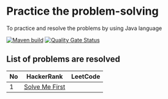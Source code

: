 # Practice the problem-solving
To practice and resolve the problems by using Java language

[![Maven build](https://github.com/nhannguyenh/problem-solving/actions/workflows/buildMaven.yml/badge.svg?branch=main)](https://github.com/nhannguyenh/problem-solving/actions/workflows/buildMaven.yml)
[![Quality Gate Status](https://sonarcloud.io/api/project_badges/measure?project=nhannguyenh_problem-solving&metric=alert_status)](https://sonarcloud.io/summary/new_code?id=nhannguyenh_problem-solving)

## List of problems are resolved

| No | HackerRank                                                                                       | LeetCode |
|---|--------------------------------------------------------------------------------------------------|----------|
| 1 | [Solve Me First](https://www.hackerrank.com/challenges/solve-me-first/problem?isFullScreen=true) |          |
